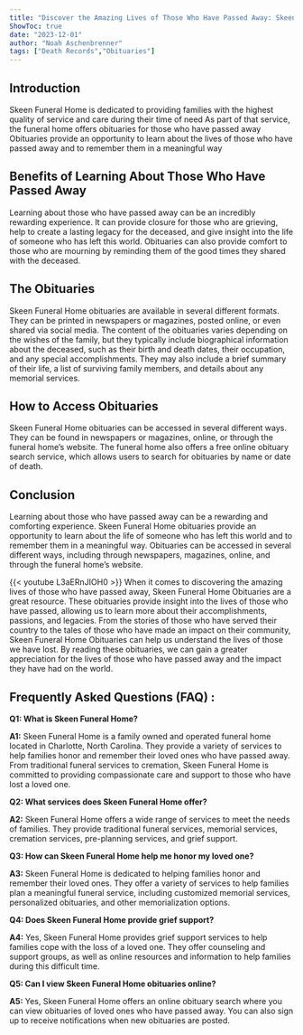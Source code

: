 ```yaml
---
title: "Discover the Amazing Lives of Those Who Have Passed Away: Skeen Funeral Home Obituaries"
ShowToc: true 
date: "2023-12-01"
author: "Noah Aschenbrenner" 
tags: ["Death Records","Obituaries"]
---
```

## Introduction

Skeen Funeral Home is dedicated to providing families with the highest quality of service and care during their time of need As part of that service, the funeral home offers obituaries for those who have passed away Obituaries provide an opportunity to learn about the lives of those who have passed away and to remember them in a meaningful way 

## Benefits of Learning About Those Who Have Passed Away

Learning about those who have passed away can be an incredibly rewarding experience. It can provide closure for those who are grieving, help to create a lasting legacy for the deceased, and give insight into the life of someone who has left this world. Obituaries can also provide comfort to those who are mourning by reminding them of the good times they shared with the deceased. 

## The Obituaries

Skeen Funeral Home obituaries are available in several different formats. They can be printed in newspapers or magazines, posted online, or even shared via social media. The content of the obituaries varies depending on the wishes of the family, but they typically include biographical information about the deceased, such as their birth and death dates, their occupation, and any special accomplishments. They may also include a brief summary of their life, a list of surviving family members, and details about any memorial services. 

## How to Access Obituaries

Skeen Funeral Home obituaries can be accessed in several different ways. They can be found in newspapers or magazines, online, or through the funeral home’s website. The funeral home also offers a free online obituary search service, which allows users to search for obituaries by name or date of death. 

## Conclusion

Learning about those who have passed away can be a rewarding and comforting experience. Skeen Funeral Home obituaries provide an opportunity to learn about the life of someone who has left this world and to remember them in a meaningful way. Obituaries can be accessed in several different ways, including through newspapers, magazines, online, and through the funeral home’s website.

{{< youtube L3aERnJIOH0 >}} 
When it comes to discovering the amazing lives of those who have passed away, Skeen Funeral Home Obituaries are a great resource. These obituaries provide insight into the lives of those who have passed, allowing us to learn more about their accomplishments, passions, and legacies. From the stories of those who have served their country to the tales of those who have made an impact on their community, Skeen Funeral Home Obituaries can help us understand the lives of those we have lost. By reading these obituaries, we can gain a greater appreciation for the lives of those who have passed away and the impact they have had on the world.

## Frequently Asked Questions (FAQ) :
**Q1: What is Skeen Funeral Home?**

**A1:** Skeen Funeral Home is a family owned and operated funeral home located in Charlotte, North Carolina. They provide a variety of services to help families honor and remember their loved ones who have passed away. From traditional funeral services to cremation, Skeen Funeral Home is committed to providing compassionate care and support to those who have lost a loved one.

**Q2: What services does Skeen Funeral Home offer?**

**A2:** Skeen Funeral Home offers a wide range of services to meet the needs of families. They provide traditional funeral services, memorial services, cremation services, pre-planning services, and grief support.

**Q3: How can Skeen Funeral Home help me honor my loved one?**

**A3:** Skeen Funeral Home is dedicated to helping families honor and remember their loved ones. They offer a variety of services to help families plan a meaningful funeral service, including customized memorial services, personalized obituaries, and other memorialization options. 

**Q4: Does Skeen Funeral Home provide grief support?**

**A4:** Yes, Skeen Funeral Home provides grief support services to help families cope with the loss of a loved one. They offer counseling and support groups, as well as online resources and information to help families during this difficult time. 

**Q5: Can I view Skeen Funeral Home obituaries online?**

**A5:** Yes, Skeen Funeral Home offers an online obituary search where you can view obituaries of loved ones who have passed away. You can also sign up to receive notifications when new obituaries are posted.



